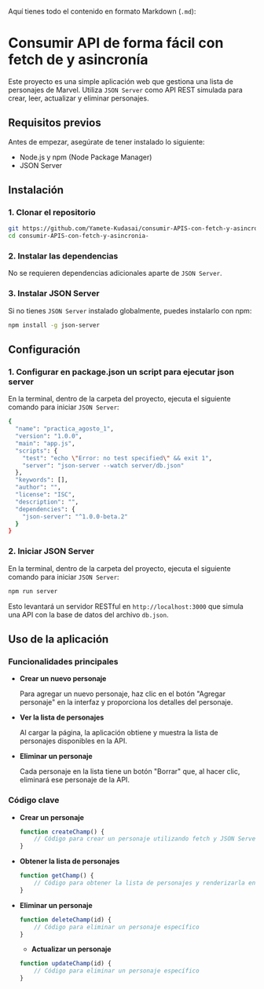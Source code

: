 Aquí tienes todo el contenido en formato Markdown (`.md`):

# Consumir API de forma fácil con fetch de y asincronía

Este proyecto es una simple aplicación web que gestiona una lista de personajes de Marvel. Utiliza `JSON Server` como API REST simulada para crear, leer, actualizar y eliminar personajes.

## Requisitos previos

Antes de empezar, asegúrate de tener instalado lo siguiente:

- Node.js y npm (Node Package Manager)
- JSON Server

## Instalación

### 1. Clonar el repositorio

```bash
git https://github.com/Yamete-Kudasai/consumir-APIS-con-fetch-y-asincronia-.git
cd consumir-APIS-con-fetch-y-asincronia-
```

### 2. Instalar las dependencias

No se requieren dependencias adicionales aparte de `JSON Server`.

### 3. Instalar JSON Server

Si no tienes `JSON Server` instalado globalmente, puedes instalarlo con npm:

```bash
npm install -g json-server
```

## Configuración

### 1. Configurar en package.json un script para ejecutar json server 

En la terminal, dentro de la carpeta del proyecto, ejecuta el siguiente comando para iniciar `JSON Server`:

```bash
{
  "name": "practica_agosto_1",
  "version": "1.0.0",
  "main": "app.js",
  "scripts": {
    "test": "echo \"Error: no test specified\" && exit 1",
    "server": "json-server --watch server/db.json"
  },
  "keywords": [],
  "author": "",
  "license": "ISC",
  "description": "",
  "dependencies": {
    "json-server": "^1.0.0-beta.2"
  }
}

```
### 2. Iniciar JSON Server

En la terminal, dentro de la carpeta del proyecto, ejecuta el siguiente comando para iniciar `JSON Server`:

```bash
npm run server
```

Esto levantará un servidor RESTful en `http://localhost:3000` que simula una API con la base de datos del archivo `db.json`.

## Uso de la aplicación

### Funcionalidades principales

- **Crear un nuevo personaje**

  Para agregar un nuevo personaje, haz clic en el botón "Agregar personaje" en la interfaz y proporciona los detalles del personaje.

- **Ver la lista de personajes**

  Al cargar la página, la aplicación obtiene y muestra la lista de personajes disponibles en la API.

- **Eliminar un personaje**

  Cada personaje en la lista tiene un botón "Borrar" que, al hacer clic, eliminará ese personaje de la API.

### Código clave

- **Crear un personaje**

  ```javascript
  function createChamp() {
      // Código para crear un personaje utilizando fetch y JSON Server
  }
  ```

- **Obtener la lista de personajes**

  ```javascript
  function getChamp() {
      // Código para obtener la lista de personajes y renderizarla en la interfaz
  }
  ```

- **Eliminar un personaje**

  ```javascript
  function deleteChamp(id) {
      // Código para eliminar un personaje específico
  }
  ```
  - **Actualizar un personaje**

  ```javascript
  function updateChamp(id) {
      // Código para eliminar un personaje específico
  }
```

  
